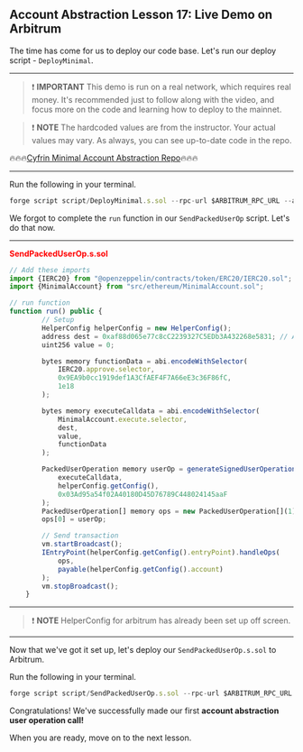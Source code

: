 ## Account Abstraction Lesson 17: Live Demo on Arbitrum

The time has come for us to deploy our code base. Let's run our deploy script - `DeployMinimal`.

---

> ❗ **IMPORTANT** This demo is run on a real network, which requires real money. It's recommended just to follow along with the video, and focus more on the code and learning how to deploy to the mainnet.

> ❗ **NOTE** The hardcoded values are from the instructor. Your actual values may vary. As always, you can see up-to-date code in the repo.

🔥🔥🔥[Cyfrin Minimal Account Abstraction Repo](https://github.com/Cyfrin/minimal-account-abstraction)🔥🔥🔥

---

Run the following in your terminal.

```js
forge script script/DeployMinimal.s.sol --rpc-url $ARBITRUM_RPC_URL --account smallmoney --broadcast --verify
```

We forgot to complete the `run` function in our `SendPackedUserOp` script. Let's do that now.

---

**<span style="color:red">SendPackedUserOp.s.sol</span>**

```js
// Add these imports
import {IERC20} from "@openzeppelin/contracts/token/ERC20/IERC20.sol";
import {MinimalAccount} from "src/ethereum/MinimalAccount.sol";

// run function
function run() public {
        // Setup
        HelperConfig helperConfig = new HelperConfig();
        address dest = 0xaf88d065e77c8cC2239327C5EDb3A432268e5831; // Arbitrum mainnet USDC address
        uint256 value = 0;

        bytes memory functionData = abi.encodeWithSelector(
            IERC20.approve.selector,
            0x9EA9b0cc1919def1A3CfAEF4F7A66eE3c36F86fC,
            1e18
        );

        bytes memory executeCalldata = abi.encodeWithSelector(
            MinimalAccount.execute.selector,
            dest,
            value,
            functionData
        );

        PackedUserOperation memory userOp = generateSignedUserOperation(
            executeCalldata,
            helperConfig.getConfig(),
            0x03Ad95a54f02A40180D45D76789C448024145aaF
        );
        PackedUserOperation[] memory ops = new PackedUserOperation[](1);
        ops[0] = userOp;

        // Send transaction
        vm.startBroadcast();
        IEntryPoint(helperConfig.getConfig().entryPoint).handleOps(
            ops,
            payable(helperConfig.getConfig().account)
        );
        vm.stopBroadcast();
    }
```

---

> ❗ **NOTE** HelperConfig for arbitrum has already been set up off screen.

---

Now that we've got it set up, let's deploy our `SendPackedUserOp.s.sol` to Arbitrum.

Run the following in your terminal.

```js
forge script script/SendPackedUserOp.s.sol --rpc-url $ARBITRUM_RPC_URL --account smallmoney --broadcast -vvv
```

Congratulations! We've successfully made our first **account abstraction user operation call!**

When you are ready, move on to the next lesson.
